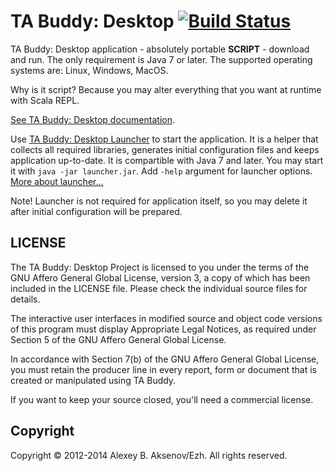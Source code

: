 TA Buddy: Desktop [![Build Status](https://travis-ci.org/digimead/digi-TABuddy-desktop.png?branch=master)](https://travis-ci.org/digimead/digi-TABuddy-desktop)
========

TA Buddy: Desktop application - absolutely portable **SCRIPT** - download and run. The only requirement is Java 7 or later. The supported operating systems are: Linux, Windows, MacOS.

Why is it script? Because you may alter everything that you want at runtime with Scala REPL.

[See TA Buddy: Desktop documentation](http://digimead.github.io/digi-TABuddy-desktop/).

Use [TA Buddy: Desktop Launcher](http://storage.googleapis.com/digimead/tabuddy-desktop/launcher/0.1/launcher.jar) to start the application. It is a helper that collects all required libraries, generates initial configuration files and keeps application up-to-date. It is compartible with Java 7 and later. You may start it with ```java -jar launcher.jar```. Add ```-help``` argument for launcher options. [More about launcher...](https://github.com/digimead/digi-TABuddy-launcher)

Note! Launcher is not required for application itself, so you may delete it after initial configuration will be prepared.

LICENSE
-------

The TA Buddy: Desktop Project is licensed to you under the terms of
the GNU Affero General Global License, version 3, a copy of which has been
included in the LICENSE file.
Please check the individual source files for details.

The interactive user interfaces in modified source and object code versions
of this program must display Appropriate Legal Notices, as required under
Section 5 of the GNU Affero General Global License.

In accordance with Section 7(b) of the GNU Affero General Global License,
you must retain the producer line in every report, form or document
that is created or manipulated using TA Buddy.

If you want to keep your source closed, you'll need a commercial license.

Copyright
---------

Copyright © 2012-2014 Alexey B. Aksenov/Ezh. All rights reserved.
